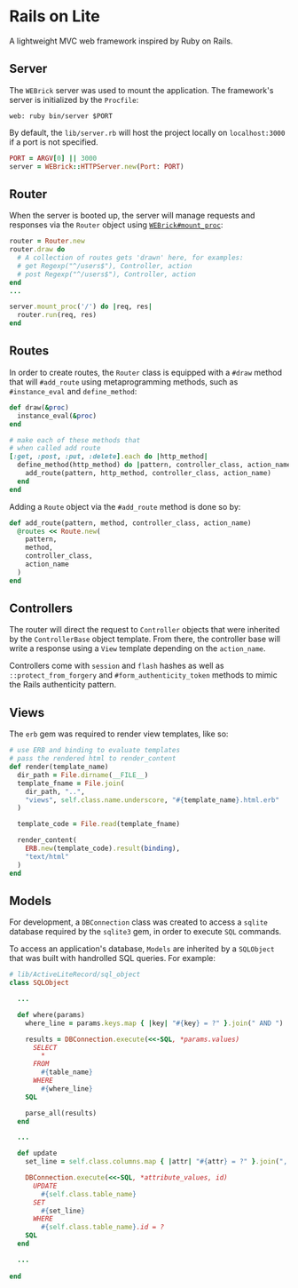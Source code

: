 # Rails on Lite

A lightweight MVC web framework inspired by Ruby on Rails.

## Server

The `WEBrick` server was used to mount the application. The framework's server is initialized by the `Procfile`:
```
web: ruby bin/server $PORT
```
By default, the `lib/server.rb` will host the project locally on `localhost:3000` if a port is not specified.
```ruby
PORT = ARGV[0] || 3000
server = WEBrick::HTTPServer.new(Port: PORT)
```

## Router

When the server is booted up, the server will manage requests and responses via the `Router` object using [`WEBrick#mount_proc`](https://ruby-doc.org/stdlib-2.0.0/libdoc/webrick/rdoc/WEBrick/HTTPServer.html#method-i-mount_proc):

```ruby
router = Router.new
router.draw do
  # A collection of routes gets 'drawn' here, for examples:
  # get Regexp("^/users$"), Controller, action
  # post Regexp("^/users$"), Controller, action
end
...

server.mount_proc('/') do |req, res|
  router.run(req, res)
end
```

## Routes

In order to create routes, the `Router` class is equipped with a `#draw` method that will `#add_route` using metaprogramming methods, such as `#instance_eval` and `define_method`:

```ruby
def draw(&proc)
  instance_eval(&proc)
end

# make each of these methods that
# when called add route
[:get, :post, :put, :delete].each do |http_method|
  define_method(http_method) do |pattern, controller_class, action_name|
    add_route(pattern, http_method, controller_class, action_name)
  end
end
```

Adding a `Route` object via the `#add_route` method is done so by:
```ruby
def add_route(pattern, method, controller_class, action_name)
  @routes << Route.new(
    pattern,
    method,
    controller_class,
    action_name
  )
end
```

## Controllers

The router will direct the request to `Controller` objects that were inherited by the `ControllerBase` object template. From there, the controller base will write a response using a `View` template depending on the `action_name`.

Controllers come with `session` and `flash` hashes as well as `::protect_from_forgery` and `#form_authenticity_token` methods to mimic the Rails authenticity pattern.

## Views

The `erb` gem was required to render view templates, like so:
```ruby
# use ERB and binding to evaluate templates
# pass the rendered html to render_content
def render(template_name)
  dir_path = File.dirname(__FILE__)
  template_fname = File.join(
    dir_path, "..",
    "views", self.class.name.underscore, "#{template_name}.html.erb"
  )

  template_code = File.read(template_fname)

  render_content(
    ERB.new(template_code).result(binding),
    "text/html"
  )
end
```

## Models

For development, a `DBConnection` class was created to access a `sqlite` database required by the `sqlite3` gem, in order to execute `SQL` commands.

To access an application's database, `Models` are inherited by a `SQLObject` that was built with handrolled SQL queries. For example:

```ruby
# lib/ActiveLiteRecord/sql_object
class SQLObject

  ...

  def where(params)
    where_line = params.keys.map { |key| "#{key} = ?" }.join(" AND ")

    results = DBConnection.execute(<<-SQL, *params.values)
      SELECT
        *
      FROM
        #{table_name}
      WHERE
        #{where_line}
    SQL

    parse_all(results)
  end

  ...

  def update
    set_line = self.class.columns.map { |attr| "#{attr} = ?" }.join(", ")

    DBConnection.execute(<<-SQL, *attribute_values, id)
      UPDATE
        #{self.class.table_name}
      SET
        #{set_line}
      WHERE
        #{self.class.table_name}.id = ?
    SQL
  end

  ...
  
end
```
